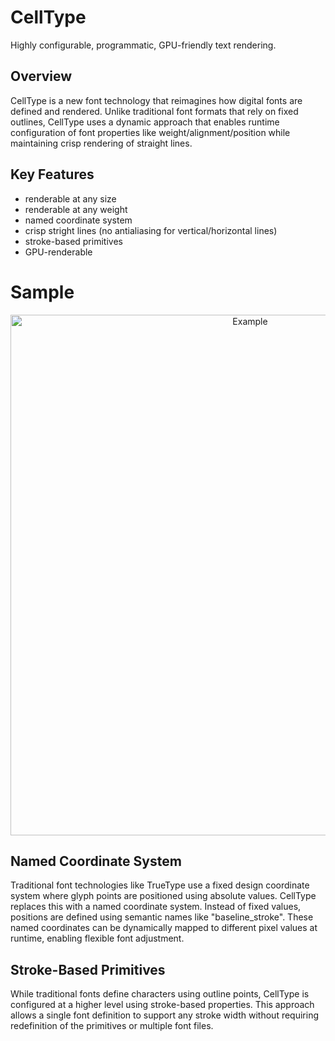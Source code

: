 # CellType

Highly configurable, programmatic, GPU-friendly text rendering.

## Overview

CellType is a new font technology that reimagines how digital fonts are defined and rendered. Unlike traditional font formats that rely on fixed outlines, CellType uses a dynamic approach that enables runtime configuration of font properties like weight/alignment/position while maintaining crisp rendering of straight lines.

## Key Features

- renderable at any size
- renderable at any weight
- named coordinate system
- crisp stright lines (no antialiasing for vertical/horizontal lines)
- stroke-based primitives
- GPU-renderable

# Sample

<p align="center">
  <img src="https://github.com/user-attachments/assets/0fc654c5-4e58-4211-8869-5ab652fb7457" alt="Example" width="751" height="833" />
</p>

## Named Coordinate System

Traditional font technologies like TrueType use a fixed design coordinate system where glyph points are positioned using absolute values. CellType replaces this with a named coordinate system. Instead of fixed values, positions are defined using semantic names like "baseline_stroke". These named coordinates can be dynamically mapped to different pixel values at runtime, enabling flexible font adjustment.

## Stroke-Based Primitives

While traditional fonts define characters using outline points, CellType is configured at a higher level using stroke-based properties. This approach allows a single font definition to support any stroke width without requiring redefinition of the primitives or multiple font files.
